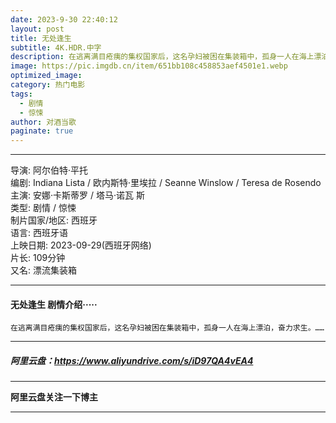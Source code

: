 ```yaml
---
date: 2023-9-30 22:40:12
layout: post
title: 无处逢生
subtitle: 4K.HDR.中字
description: 在逃离满目疮痍的集权国家后，这名孕妇被困在集装箱中，孤身一人在海上漂泊，奋力求生...
image: https://pic.imgdb.cn/item/651bb108c458853aef4501e1.webp
optimized_image: 
category: 热门电影
tags:
  - 剧情
  - 惊悚
author: 对酒当歌
paginate: true
---
```



---

导演: 阿尔伯特·平托  
编剧: Indiana Lista / 欧内斯特·里埃拉 / Seanne Winslow / Teresa de Rosendo  
主演: 安娜·卡斯蒂罗 / 塔马·诺瓦 斯  
类型: 剧情 / 惊悚  
制片国家/地区: 西班牙  
语言: 西班牙语  
上映日期: 2023-09-29(西班牙网络)  
片长: 109分钟  
又名: 漂流集装箱  

---

#### 无处逢生 剧情介绍·····

    在逃离满目疮痍的集权国家后，这名孕妇被困在集装箱中，孤身一人在海上漂泊，奋力求生。……

---

##### 阿里云盘：<https://www.aliyundrive.com/s/iD97QA4vEA4>

---

**阿里云盘关注一下博主**

---

